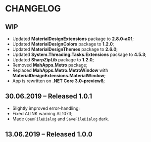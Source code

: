 # CHANGELOG

## WIP

- Updated **MaterialDesignExtensions** package to **2.8.0-a01**;
- Updated **MaterialDesignColors** package to **1.2.0**;
- Updated **MaterialDesignThemes** package to **2.6.0**;
- Updated **System.Threading.Tasks.Extensions** package to **4.5.3**;
- Updated **SharpZipLib** package to **1.2.0**;
- Removed **MahApps.Metro** package;
- Replaced **MahApps.Metro.MetroWindow** with **MaterialDesignExtensions.MaterialWindow**;
- App is rewritten on **.NET Core 3.0-preview8**;

## 30.06.2019 – Released 1.0.1

- Slightly improved error-handling;
- Fixed ALINK warning AL1073;
- Made `OpenFileDialog` and `SaveFileDialog` dark.

## 13.06.2019 – Released 1.0.0

